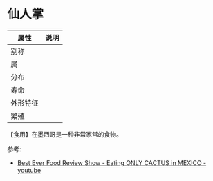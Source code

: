 # 仙人掌

|属性|说明|
| ---- | ---- |
| 别称||
| 属||
| 分布||
| 寿命||
| 外形特征||
| 繁殖||

【食用】在墨西哥是一种非常家常的食物。

参考:
- [Best Ever Food Review Show - Eating ONLY CACTUS in MEXICO - youtube](https://youtu.be/5YEv0j92pj8)

